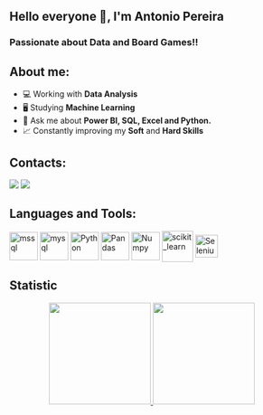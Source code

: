 ## Hello everyone 👋, I'm Antonio Pereira 
### Passionate about Data and Board Games!!

## About me:
- 💻 Working with **Data Analysis**
- 🖥 Studying **Machine Learning**
- 💬 Ask me about **Power BI, SQL, Excel and Python.**
- 📈 Constantly improving my **Soft** and **Hard Skills**

## Contacts:
 <a href = "mailto:antonio.a.pereira1996@gmail.com"><img src="https://img.shields.io/badge/-Gmail-%23333?style=for-the-badge&logo=gmail&logoColor=white" target="_blank"></a>
  <a href="https://www.linkedin.com/in/antonio-pereira-13332b1a5" target="_blank"><img src="https://img.shields.io/badge/-LinkedIn-%230077B5?style=for-the-badge&logo=linkedin&logoColor=white" target="_blank"></a> 
  
## Languages and Tools:
<img align="center" alt="mssql" height="50" width="50" src="https://cdn.jsdelivr.net/gh/devicons/devicon/icons/microsoftsqlserver/microsoftsqlserver-plain-wordmark.svg">  <img align="center" alt="mysql" height="50" width="50" src="https://cdn.jsdelivr.net/gh/devicons/devicon/icons/mysql/mysql-original-wordmark.svg">  <img align="center" alt="Python" height="50" width="50" src="https://cdn.jsdelivr.net/gh/devicons/devicon/icons/python/python-original-wordmark.svg">  <img align="center" alt="Pandas" height="50" width="50" src="https://cdn.jsdelivr.net/gh/devicons/devicon/icons/pandas/pandas-original-wordmark.svg">  <img align="center" alt="Numpy" height="50" width="50" src="https://cdn.jsdelivr.net/gh/devicons/devicon/icons/numpy/numpy-original-wordmark.svg">  <img align="center" alt="scikit_learn" height="55" width="55" src="https://upload.wikimedia.org/wikipedia/commons/0/05/Scikit_learn_logo_small.svg">  <img align="center" alt="Selenium" height="40" width="40" src="https://cdn.jsdelivr.net/gh/devicons/devicon/icons/selenium/selenium-original.svg">

## Statistic
<div align="center">
  <a href="https://github.com/AntonioPereiraZz">
  <img height="180em" src="https://github-readme-stats.vercel.app/api?username=AntonioPereiraZz&show_icons=true&theme=dark&include_all_commits=true&count_private=true"/>
  <img height="180em" src="https://github-readme-stats.vercel.app/api/top-langs/?username=AntonioPereiraZz&layout=compact&langs_count=7&theme=dark"/>
</div>


<!---
- 👋 Hi, I’m @AntonioPereiraZz
- 👀 I’m interested in ...
- 🌱 I’m currently learning ...
- 💞️ I’m looking to collaborate on ...
- 📫 How to reach me ...


AntonioPereiraZz/AntonioPereiraZz is a ✨ special ✨ repository because its `README.md` (this file) appears on your GitHub profile.
You can click the Preview link to take a look at your changes.
--->
